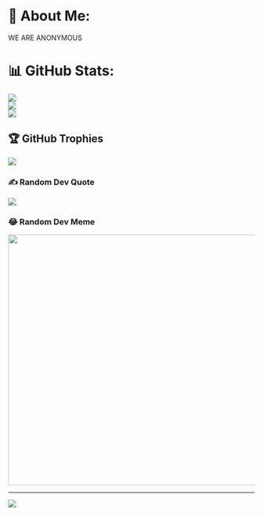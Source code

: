 # 💫 About Me:
WE ARE ANONYMOUS

# 📊 GitHub Stats:
![](https://github-readme-stats.vercel.app/api?username=swimanonymous&theme=dark&hide_border=false&include_all_commits=false&count_private=false)<br/>
![](https://github-readme-streak-stats.herokuapp.com/?user=yo298983&theme=dark&hide_border=false)<br/>
![](https://github-readme-stats.vercel.app/api/top-langs/?username=yo298983&theme=dark&hide_border=false&include_all_commits=false&count_private=false&layout=compact)

## 🏆 GitHub Trophies
![](https://github-profile-trophy.vercel.app/?username=swimanonymous&theme=radical&no-frame=false&no-bg=true&margin-w=4)

### ✍️ Random Dev Quote
![](https://quotes-github-readme.vercel.app/api?type=vetical&theme=dark)

### 😂 Random Dev Meme
<img src="https://random-memer.herokuapp.com/" width="512px"/>

---
[![](https://visitcount.itsvg.in/api?id=yo298983&icon=7&color=12)](https://visitcount.itsvg.in)

